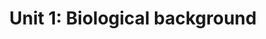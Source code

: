 ---
title: "Unit 1: Biological background"
published: 2024-08-26
description: "In this unit you will learn all you need to know about molecular biology,
RNA, genome sequencing etc. ..."
tags: ["Bioinformatics", "Biology", "Computer_Science"]
category: "Covid-19 Genome"
draft: false
---